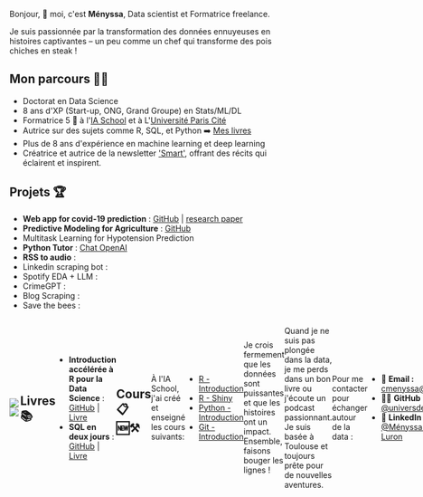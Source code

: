 Bonjour, 👋 moi, c'est **Ményssa**, Data scientist et Formatrice freelance.

Je suis passionnée par la transformation des données ennuyeuses en histoires captivantes – un peu comme un chef qui transforme des pois chiches en steak ! 

## **Mon parcours** 👩‍💻
- Doctorat en Data Science
- 8 ans d'XP (Start-up, ONG, Grand Groupe) en Stats/ML/DL 
- Formatrice 5 🌟 à l'[IA School](https://www.intelligence-artificielle-school.com/?gad_source=1&gclid=CjwKCAiA_aGuBhACEiwAly57Mb4r76ce4ltU5l6_uI_juVjOtmW4LvzS2X8xjInfn5bxq5NJFDpH6BoC4MoQAvD_BwE) et à L'[Université Paris Cité](https://u-paris.fr/)
- Autrice sur des sujets comme R, SQL, et Python ➡️ [Mes livres](https://www.amazon.fr/s?i=stripbooks&rh=p_27%3AMenyssa+Cherifa-Luron&s=relevancerank&text=Menyssa+Cherifa-Luron&linkCode=ll2&tag=mcherifa21-21&linkId=bd1b178e56ff3df3999515f7d7414119&language=fr_FR&ref_=as_li_ss_tl)
- Plus de 8 ans d'expérience en machine learning et deep learning
- Créatrice et autrice de la newsletter ['Smart'](https://www.linkedin.com/newsletters/7100158974640967680/), offrant des récits qui éclairent et inspirent.
  
## Projets 🏆
- **Web app for covid-19 prediction** : [GitHub](https://github.com/universdesdonnees/PredictCovid) | [research paper](https://www.ncbi.nlm.nih.gov/pmc/articles/PMC7571674/)
- **Predictive Modeling for Agriculture** : [GitHub](https://github.com/universdesdonnees/PredictAgriculture)
- Multitask Learning for Hypotension Prediction
- **Python Tutor** : [Chat OpenAI](https://chat.openai.com/g/g-fJSQx9XYA-python-tutor)
- **RSS to audio** :
- Linkedin scraping bot :
- Spotify EDA + LLM :
- CrimeGPT :
- Blog Scraping :
- Save the bees :
  
 <div style="display: flex; justify-content: space-around; align-items: center;">
  <div style="flex: 50%;">
    <!-- Première carte -->
    <a href="https://github.com/anuraghazra/github-readme-stats">
      <img align="left" src="https://github-readme-stats.vercel.app/api/pin/?username=anuraghazra&repo=github-readme-stats" />
    </a>
  <a href="https://github.com/anuraghazra/github-readme-stats">
    <img align="left" src="https://github-readme-stats.vercel.app/api/pin/?username=anuraghazra&repo=github-readme-stats" />
  </a>
</div>


## Livres 📚
- **Introduction accélérée à R pour la Data Science** : [GitHub](https://github.com/universdesdonnees/Introduction-acceleree-au-LANGAGE-R-pour-la-data-science) | [Livre](https://amzn.to/3SZNJhf)
- **SQL en deux jours** : [GitHub](https://github.com/universdesdonnees/SQL-en-deux-jours) | [Livre](https://amzn.to/3T3pmPC)

## Cours 📋🆕⚒️
À l'IA School, j'ai créé et enseigné les cours suivants:
- [R - Introduction](https://universdesdonnees.github.io/R-Introduction/cours/Cours.html)
- [R - Shiny](https://universdesdonnees.github.io/R-Shiny/cours/cours.html)
- [Python - Introduction](https://github.com/universdesdonnees/Python-Introduction)
- [Git - Introduction](https://github.com/universdesdonnees/Git-Introduction)


Je crois fermement que les données sont puissantes et que les histoires ont un impact. Ensemble, faisons bouger les lignes !

Quand je ne suis pas plongée dans la data, je me perds dans un bon livre ou j'écoute un podcast passionnant. 
Je suis basée à Toulouse et toujours prête pour de nouvelles aventures.

Pour me contacter pour échanger autour de la data :

- 📩 **Email :** [cmenyssa@live.fr](mailto:cmenyssa@live.fr)
- 👩‍💻 **GitHub :** [@universdesdonnees](https://github.com/universdesdonnees)
- 💼 **LinkedIn :** [@Ményssa Cherifa-Luron](https://www.linkedin.com/in/menyssacherifaluron/)

